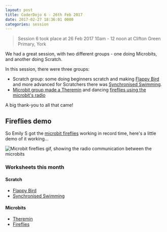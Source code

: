 ```yaml
---
layout: post
title: CoderDojo 6 - 26th Feb 2017
date: 2017-02-27 18:36:01 0000
categories: session
---
```


> Session 6 took place at 26 Feb 2017 10am - 12 noon at Clifton Green Primary, York

We had a great session, with two different groups - one doing Microbits, and another doing Scratch.

In this session, there were three groups:

- Scratch group: some doing beginners scratch and making [Flappy Bird](/assets/worksheets/session-6/flappy-parrot.pdf) and more advanced for Scratchers there was [Synchronised Swimming](/assets/worksheets/session-6/synchronised-swimming.pdf).
- [Microbit group made a Theremin](/worksheets/microbit/theremin/) and dancing [fireflies using the microbit's radio](/worksheets/microbit/fireflies/)

A big thank-you to all that came!

## Fireflies demo

So Emily S got the [microbit fireflies](/worksheets/microbit/fireflies/) working in record time, here's a little demo of it working...

![Microbit fireflies gif, showing the radio communication between the microbits](/assets/images/demo_gifs/session-7.gif)

### Worksheets this month

#### Scratch

- [Flappy Bird](/assets/worksheets/session-6/flappy-parrot.pdf)
- [Synchronised Swimming](/assets/worksheets/session-6/synchronised-swimming.pdf)

#### Microbits
- [Theremin](/worksheets/microbit/theremin/)
- [Fireflies](/worksheets/microbit/fireflies/)
